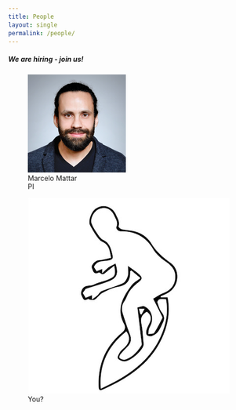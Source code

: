 ```yaml
---
title: People
layout: single
permalink: /people/
---
```

<h5> We are hiring - join us! </h5>

<div class="people_row">

<figure>
    <a href="/assets/images/MarceloMattar2.png"><img src="/assets/images/MarceloMattar2.png"></a>
    <figcaption>Marcelo Mattar<br>PI</figcaption>
</figure>
<figure>
    <img src="/assets/images/surfer.jpeg"></a>
    <figcaption>You?</figcaption>
</figure>

</div>



